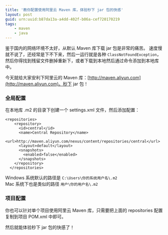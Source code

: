 ```yaml
---
title: '教你配置使用阿里云 Maven 库，体验秒下 jar 包的快感'
layout: post
guid: urn:uuid:b87da13a-a4dd-402f-b06a-cef720170219
tags:
    - maven
    - java
---
```


鉴于国内的网络环境不太好，从默认 Maven 库下载 jar 包是非常的痛苦。
速度慢就不说了，还经常是下不下来，然后一运行就是各种 `ClassNotFoundException`，然后你得找到残留文件删掉重新下，或者下载到本地然后通过命令添加到本地库中。

今天就给大家安利下阿里云的 Maven 库：[http://maven.aliyun.com](http://maven.aliyun.com)。秒下 jar 包！

###  全局配置
在本地库 .m2 的目录下创建一个 settings.xml 文件，然后添加配置：

```
<repositories>
    <repository>
      <id>central</id>
      <name>Central Repository</name>
      <url>http://maven.aliyun.com/nexus/content/repositories/central</url>
      <layout>default</layout>
      <snapshots>
        <enabled>false</enabled>
      </snapshots>
    </repository>
  </repositories>

```

Windows 系统默认的路径是 `C:\Users\你的系统用户名\.m2`  
Mac 系统下也是类似的路径 `用户\你的用户名\.m2`

### 项目配置
你也可以针对单个项目使用阿里云 Maven 库，只需要把上面的 repositories 配置复制到项目 POM.xml 中即可。

然后就能体验秒下 jar 包的快感了！

